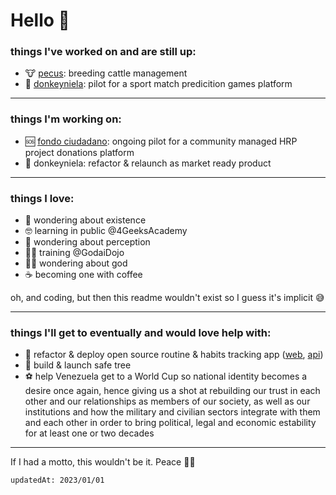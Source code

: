 # Hello 👋

### things I've worked on and are still up:

- 🐮 [pecus](https://pecus.app): breeding cattle management 
- 🐴 [donkeyniela](https://www.donkeyniela.games): pilot for a sport match predicition games platform

-----

### things I'm working on:

- 🆘 [fondo ciudadano](https://fondociudadano.com): ongoing pilot for a community managed HRP project donations platform
- 🐴 donkeyniela: refactor & relaunch as market ready product

-----

### things I love:

- 🐲 wondering about existence
- 🤓 learning in public @4GeeksAcademy
- 🍄 wondering about perception
- 🐱‍👤 training @GodaiDojo
- 🧙‍♂️ wondering about god
- ☕ becoming one with coffee

oh, and coding, but then this readme wouldn't exist so I guess it's implicit 😅

-----

### things I'll get to eventually and would love help with:

- 🔨 refactor & deploy open source routine & habits tracking app ([web](https://github.com/ernestomedinam/tintrack-frontend), [api](https://github.com/ernestomedinam/tintrack-backend))
- 🌳 build & launch safe tree
- ⚽ help Venezuela get to a World Cup so national identity becomes a desire once again, hence giving us a shot at rebuilding our trust in each other and our relationships as members of our society, as well as our institutions and how the military and civilian sectors integrate with them and each other in order to bring political, legal and economic estability for at least one or two decades

-----

If I had a motto, this wouldn't be it. Peace ✌🏽

`updatedAt: 2023/01/01`